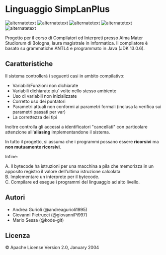 
# Linguaggio SimpLanPlus 

<p>
        <img src="https://img.shields.io/static/v1?label=build&message=passing&color=%3CCOLOR%3E" alt="alternatetext">
	<img src="https://img.shields.io/badge/state-complete-red" alt="alternatetext">
	<img src="https://img.shields.io/badge/version-1.0%20-blue" alt="alternatetext">
  <img src="https://img.shields.io/badge/ANTLR-9.2.1-yellow" alt="alternatetext">
  <img src="https://img.shields.io/badge/Java-13.2-white" alt="alternatetext">
</p>
Progetto per il corso di Compilatori ed Interpreti presso Alma Mater Studiorum di Bologna, laura magistrale in Informatica. Il compilatore è basato su grammatiche ANTL4 e programmato in Java (JDK 13.0.6).

## Caratteristiche

Il sistema controllerà i seguenti casi in ambito compilativo:
<ul>
  <li>Variabili/Funzioni non dichiarate</li>
  <li>Variabili dichiarate piu` volte nello stesso ambiente </li>
  <li>Uso di variabili non inizializzate</li>
  <li>Corretto uso dei puntatori</li>
  <li>Parametri attuali non conformi ai parametri formali (inclusa la verifica sui parametri passati per var)</li>
  <li>La correttezza dei tipi </li>
</ul>

Inoltre controlla gli accessi a identificatori "cancellati" con particolare
attenzione all'<b>aliasing</b> implementandone il sistema.

In tutto il progetto, si assuma che i programmi possano essere <b>ricorsivi</b> ma <b>non mutuamente ricorsivi</b>.

Infine:

A. Il bytecode ha istruzioni per una macchina a pila che memorizza in un 
   apposito registro il valore dell'ultima istruzione calcolata<br>
B. Implementare un interprete per il bytecode.<br>
C. Compilare ed esegue i programmi del linguaggio ad alto livello.<br>

## Autori

- Andrea Gurioli (@andreagurioli1995)
- Giovanni Pietrucci (@giovanniPi997)
- Mario Sessa (@kode-git)

## Licenza

&copy; Apache License Version 2.0, January 2004
